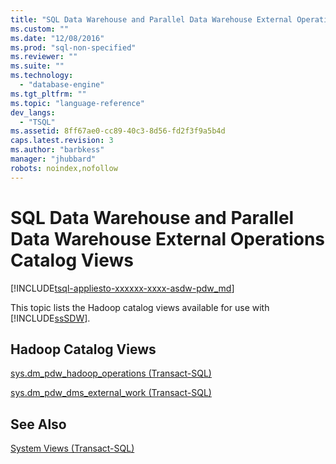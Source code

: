 ```yaml
---
title: "SQL Data Warehouse and Parallel Data Warehouse External Operations Catalog Views | Microsoft Docs"
ms.custom: ""
ms.date: "12/08/2016"
ms.prod: "sql-non-specified"
ms.reviewer: ""
ms.suite: ""
ms.technology: 
  - "database-engine"
ms.tgt_pltfrm: ""
ms.topic: "language-reference"
dev_langs: 
  - "TSQL"
ms.assetid: 8ff67ae0-cc89-40c3-8d56-fd2f3f9a5b4d
caps.latest.revision: 3
ms.author: "barbkess"
manager: "jhubbard"
robots: noindex,nofollow
---
```

# SQL Data Warehouse and Parallel Data Warehouse External Operations Catalog Views
[!INCLUDE[tsql-appliesto-xxxxxx-xxxx-asdw-pdw_md](../a9retired/includes/tsql-appliesto-xxxxxx-xxxx-asdw-pdw-md.md)]

  This topic lists the Hadoop catalog views available for use with [!INCLUDE[ssSDW](../a9retired/includes/sssdw-md.md)].  
  
##  <a name="Alphabetized"></a> Hadoop Catalog Views  
 [sys.dm_pdw_hadoop_operations &#40;Transact-SQL&#41;](../relational-databases/reference/system-dynamic-management-views/sys.dm-pdw-hadoop-operations-transact-sql.md)  
  
 [sys.dm_pdw_dms_external_work &#40;Transact-SQL&#41;](../relational-databases/reference/system-dynamic-management-views/sys.dm-pdw-dms-external-work-transact-sql.md)  
  
## See Also  
 [System Views &#40;Transact-SQL&#41;](../a9retired/system-views-transact-sql.md)  
  
  